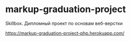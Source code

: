 # markup-graduation-project

Skillbox. Дипломный проект по основам веб-верстки

https://markup-graduation-project-php.herokuapp.com/
